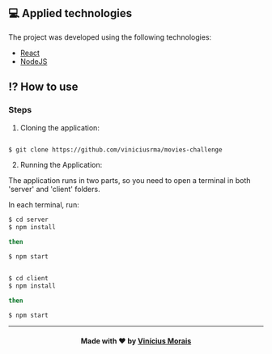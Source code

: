## 💻 Applied technologies

The project was developed using the following technologies:

- [React](https://reactjs.org/)
- [NodeJS](https://nodejs.org/en/)

<a  id="how-to-use"></a>

## ⁉ How to use

### **Steps**

1. Cloning the application:

```sh

$ git clone https://github.com/viniciusrma/movies-challenge

```

2. Running the Application:

The application runs in two parts, so you need to open a terminal in both 'server' and 'client' folders.

In each terminal, run:

```sh
$ cd server
$ npm install

then

$ npm start

```

```sh

$ cd client
$ npm install

then

$ npm start

```

---

<h4  align="center">
Made with ❤ by <a  href="https://www.linkedin.com/in/viniciusrma/"  target="_blank">Vinícius Morais</a>
</h4>
